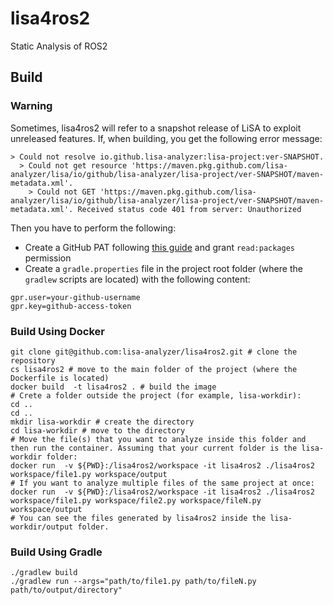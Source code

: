 # lisa4ros2

Static Analysis of ROS2

## Build
### Warning
Sometimes, lisa4ros2 will refer to a snapshot release of LiSA to exploit unreleased features. If, when building, you get the following error message:

```
> Could not resolve io.github.lisa-analyzer:lisa-project:ver-SNAPSHOT.
  > Could not get resource 'https://maven.pkg.github.com/lisa-analyzer/lisa/io/github/lisa-analyzer/lisa-project/ver-SNAPSHOT/maven-metadata.xml'.
    > Could not GET 'https://maven.pkg.github.com/lisa-analyzer/lisa/io/github/lisa-analyzer/lisa-project/ver-SNAPSHOT/maven-metadata.xml'. Received status code 401 from server: Unauthorized
```

Then you have to perform the following:
- Create a GitHub PAT following [this guide](https://docs.github.com/en/enterprise-cloud@latest/authentication/keeping-your-account-and-data-secure/creating-a-personal-access-token) and grant `read:packages` permission
- Create a `gradle.properties` file in the project root folder (where the `gradlew` scripts are located) with the following content:
```
gpr.user=your-github-username
gpr.key=github-access-token
```
### Build Using Docker
```
git clone git@github.com:lisa-analyzer/lisa4ros2.git # clone the repository
cs lisa4ros2 # move to the main folder of the project (where the Dockerfile is located)
docker build  -t lisa4ros2 . # build the image
# Crete a folder outside the project (for example, lisa-workdir):
cd ..
cd ..
mkdir lisa-workdir # create the directory
cd lisa-workdir # move to the directory
# Move the file(s) that you want to analyze inside this folder and then run the container. Assuming that your current folder is the lisa-workdir folder:
docker run  -v ${PWD}:/lisa4ros2/workspace -it lisa4ros2 ./lisa4ros2 workspace/file1.py workspace/output
# If you want to analyze multiple files of the same project at once:
docker run  -v ${PWD}:/lisa4ros2/workspace -it lisa4ros2 ./lisa4ros2 workspace/file1.py workspace/file2.py workspace/fileN.py workspace/output
# You can see the files generated by lisa4ros2 inside the lisa-workdir/output folder.
```
### Build Using Gradle
```
./gradlew build
./gradlew run --args="path/to/file1.py path/to/fileN.py path/to/output/directory"
```
